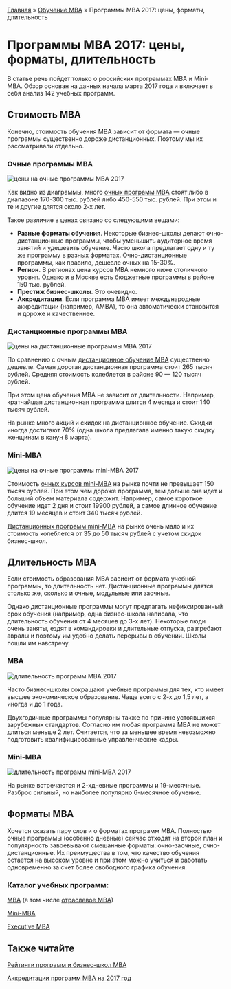 [Главная](http://enjoy-job.ru/) » [Обучение MBA](http://enjoy-job.ru/mba/) » Программы MBA 2017: цены, форматы, длительность

# Программы MBA 2017: цены, форматы, длительность

В статье речь пойдет только о российских программах MBA и Mini-MBA. Обзор основан на данных начала марта 2017 года и включает в себя анализ 142 учебных программ.

## Стоимость MBA

Конечно, стоимость обучения MBA зависит от формата — очные программы существенно дороже дистанционных. Поэтому мы их рассматривали отдельно.

### Очные программы MBA

![цены на очные программы MBA 2017](http://enjoy-job.ru/wp-content/uploads/2017/03/obzor-mba01.jpg)

Как видно из диаграммы, много [очных программ MBA](http://enjoy-job.ru/mba/) стоят либо в диапазоне 170-300 тыс. рублей либо 450-550 тыс. рублей. При этом и те и другие длятся около 2-х лет.

Такое различие в ценах связано со следующими вещами:

- **Разные форматы обучения**. Некоторые бизнес-школы делают очно-дистанционные программы, чтобы уменьшить аудиторное время занятий и удешевить обучение. Часто школа предлагает одну и ту же программу в разных форматах. Очно-дистанционные программы, как правило, дешевле очных на 15-30%.
- **Регион**. В регионах цена курсов MBA немного ниже столичного уровня. Однако и в Москве есть бюджетные программы в районе 150 тыс. рублей.
- **Престиж бизнес-школы**. Это очевидно.
- **Аккредитации**. Если программа MBA имеет международные аккредитации (например, AMBA), то она автоматически становится и дороже и качественнее.

### Дистанционные программы MBA

![цены на дистанционные программы MBA 2017](http://enjoy-job.ru/wp-content/uploads/2017/03/obzor-mba02.jpg)

По сравнению с очным [дистанционное обучение MBA](http://enjoy-job.ru/mba/distantsionno/) существенно дешевле. Самая дорогая дистанционная программа стоит 265 тысяч рублей. Средняя стоимость колеблется в районе 90 — 120 тысяч рублей.

При этом цена обучения MBA не зависит от длительности. Например, кратчайшая дистанционная программа длится 4 месяца и стоит 140 тысяч рублей.

На рынке много акций и скидок на дистанционное обучение. Скидки иногда достигают 70% (одна школа предлагала именно такую скидку женщинам в канун 8 марта).

### Mini-MBA

![цены на очные программы mini-MBA 2017](http://enjoy-job.ru/wp-content/uploads/2017/03/obzor-mba03.jpg)

Стоимость [очных курсов mini-MBA](http://enjoy-job.ru/mini-mba/) на рынке почти не превышает 150 тысяч рублей. При этом чем дороже программа, тем дольше она идет и больший объем материала содержит. Например, самое короткое обучение идет 2 дня и стоит 19900 рублей, а самое длинное обучение длится 19 месяцев и стоит 340 тысяч рублей.

[Дистанционных программ mini-MBA](http://enjoy-job.ru/mini-mba/distantsionno/) на рынке очень мало и их стоимость колеблется от 35 до 50 тысяч рублей с учетом скидок бизнес-школ.

## Длительность MBA

Если стоимость образования MBA зависит от формата учебной программы, то длительность нет. Дистанционные программы длятся столько же, сколько и очные, модульные или заочные.

Однако дистанционные программы могут предлагать нефиксированный срок обучения (например, одна бизнес-школа написала, что длительность обучения от 4 месяцев до 3-х лет). Некоторые люди очень заняты, ездят в командировки и длительные отпуска, разгребают авралы и поэтому им удобно делать перерывы в обучении. Школы пошли им навстречу.

### MBA

![длительность программ MBA 2017](http://enjoy-job.ru/wp-content/uploads/2017/03/obzor-mba04.jpg)

Часто бизнес-школы сокращают учебные программы для тех, кто имеет высшее экономическое образование. Чаще всего с 2-х до 1,5 лет, а иногда и до 1 года.

Двухгодичные программы популярны также по причине устоявшихся зарубежных стандартов. Согласно им любая программа МБА не может длиться меньше 2 лет. Считается, что за меньшее время невозможно подготовить квалифицированные управленческие кадры.

### Mini-MBA

![длительность программ mini-MBA 2017](http://enjoy-job.ru/wp-content/uploads/2017/03/obzor-mba05.jpg)

На рынке встречаются и 2-хдневные программы и 19-месячные. Разброс сильный, но наиболее популярно 6-месячное обучение.

## Форматы MBA

Хочется сказать пару слов и о форматах программ MBA. Полностью очные программы (особенно дневные) сейчас отходят на второй план и популярность завоевывают смешанные форматы: очно-заочные, очно-дистанционные. Их преимущества в том, что качество обучения остается на высоком уровне и при этом можно учиться и работать одновременно за счет более свободного графика обучения.

### Каталог учебных программ:

[MBA](http://enjoy-job.ru/mba/) (в том числе [отраслевое MBA](http://enjoy-job.ru/mba/specialized/))

[Mini-MBA](http://enjoy-job.ru/mini-mba/)

[Executive MBA](http://enjoy-job.ru/emba/)

## Также читайте

[Рейтинги программ и бизнес-школ MBA](http://enjoy-job.ru/mba/program-school-ratings/)

[Аккредитации программ MBA на 2017 год](http://enjoy-job.ru/mba/accreditations/)
